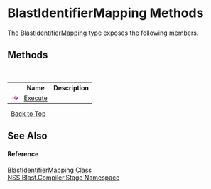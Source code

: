 # BlastIdentifierMapping Methods
 

The <a href="a399a3b2-ddd6-4580-91fa-874e0dd89af4.md">BlastIdentifierMapping</a> type exposes the following members.


## Methods
&nbsp;<table><tr><th></th><th>Name</th><th>Description</th></tr><tr><td>![Public method](media/pubmethod.gif "Public method")</td><td><a href="4645a0b4-45ff-ad02-1251-a20fea6f3593.md">Execute</a></td><td></td></tr></table>&nbsp;
<a href="#blastidentifiermapping-methods">Back to Top</a>

## See Also


#### Reference
<a href="a399a3b2-ddd6-4580-91fa-874e0dd89af4.md">BlastIdentifierMapping Class</a><br /><a href="f44e629d-16ad-ce78-c6d1-bb239589698b.md">NSS.Blast.Compiler.Stage Namespace</a><br />